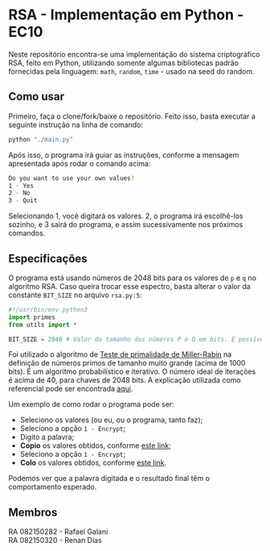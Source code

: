 # RSA - Implementação em Python - EC10

Neste repositório encontra-se uma implementação do sistema criptográfico RSA, feito em Python, utilizando somente algumas bibliotecas padrão fornecidas pela linguagem: `math`, `random`, `time` - usado na seed do random.

## Como usar

Primeiro, faça o clone/fork/baixe o repositório. Feito isso, basta executar a seguinte instrução na linha de comando:

```bash
python "./main.py"
```
Após isso, o programa irá guiar as instruções, conforme a mensagem apresentada após rodar o comando acima:

```bash
Do you want to use your own values?
1 - Yes
2 - No
3 - Quit
```

Selecionando 1, você digitará os valores. 2, o programa irá escolhê-los sozinho, e 3 sairá do programa, e assim sucessivamente nos próximos comandos.

## Especificações

O programa está usando números de 2048 bits para os valores de `p` e `q` no algoritmo RSA. Caso queira trocar esse espectro, basta alterar o valor da constante `BIT_SIZE` no arquivo `rsa.py:5`:

```python
#!/usr/bin/env python3
import primes
from utils import *

BIT_SIZE = 2048 # Valor do tamanho dos números P e Q em bits. É possível alterar este parâmetro. Basta trocar o número.
```

Foi utilizado o algoritmo de [Teste de primalidade de Miller-Rabin](https://en.wikipedia.org/wiki/Miller%E2%80%93Rabin_primality_test) na definição de números primos de tamanho muito grande (acima de 1000 bits). É um algoritmo probabilístico e iterativo. O número ideal de iterações é acima de 40, para chaves de 2048 bits. A explicação utilizada como referencial pode ser encontrada [aqui](https://stackoverflow.com/questions/6325576/how-many-iterations-of-rabin-miller-should-i-use-for-cryptographic-safe-primes).    
  
Um exemplo de como rodar o programa pode ser:
- Seleciono os valores (ou eu, ou o programa, tanto faz);
- Seleciono a opção `1 - Encrypt`;
- Digito a palavra;
- **Copio** os valores obtidos, conforme [este link](http://prntscr.com/rhi0bf);
- Seleciono a opção `1 - Encrypt`;
- **Colo** os valores obtidos, conforme [este link](http://prntscr.com/rhi0gz).  
  
Podemos ver que a palavra digitada e o resultado final têm o comportamento esperado.

## Membros
RA 082150282 - Rafael Galani  
RA 082150320 - Renan Dias